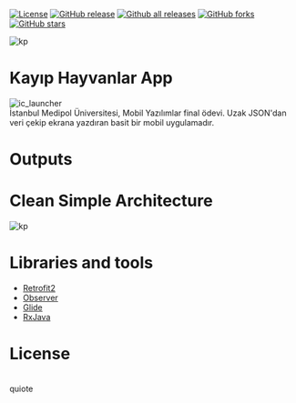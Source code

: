 [![License](https://img.shields.io/badge/License-Apache%202.0-blue.svg)](https://opensource.org/licenses/Apache-2.0)
[![GitHub release](https://img.shields.io/github/release/Naereen/StrapDown.js.svg)](https://GitHub.com/Naereen/StrapDown.js/releases/)
[![Github all releases](https://img.shields.io/github/downloads/Naereen/StrapDown.js/total.svg)](https://GitHub.com/Naereen/StrapDown.js/releases/)
[![GitHub forks](https://img.shields.io/github/forks/Naereen/StrapDown.js.svg?style=social&label=Fork&maxAge=2592000)](https://GitHub.com/Naereen/StrapDown.js/network/)
[![GitHub stars](https://img.shields.io/github/stars/Naereen/StrapDown.js.svg?style=social&label=Star&maxAge=2592000)](https://GitHub.com/Naereen/StrapDown.js/stargazers/)


![kp](https://user-images.githubusercontent.com/34205493/105361727-08fb1380-5c0b-11eb-8290-3aee31b2527c.png)

# Kayıp Hayvanlar App
![ic_launcher](https://user-images.githubusercontent.com/34205493/105362519-0d73fc00-5c0c-11eb-8f36-c0a8c82bd6e7.png)
<br>
İstanbul Medipol Üniversitesi, Mobil Yazılımlar final ödevi. Uzak JSON'dan veri çekip ekrana yazdıran basit bir mobil uygulamadır.
<br>
# Outputs
# Clean Simple Architecture
![kp](hhttps://user-images.githubusercontent.com/34205493/105363212-d81bde00-5c0c-11eb-9b91-5588fd21a84a.png)
<br>

# Libraries and tools
<ul>
  <li><a href="https://square.github.io/retrofit/">Retrofit2</a></li>
  <li><a href="https://developer.android.com/reference/android/arch/lifecycle/Observer">Observer</a></li>
  <li><a href="https://bumptech.github.io/glide/doc/download-setup.html">Glide</a></li>
  <li><a href="https://github.com/ReactiveX/RxJava">RxJava</a></li>
</ul>

# License
<br>
quiote
